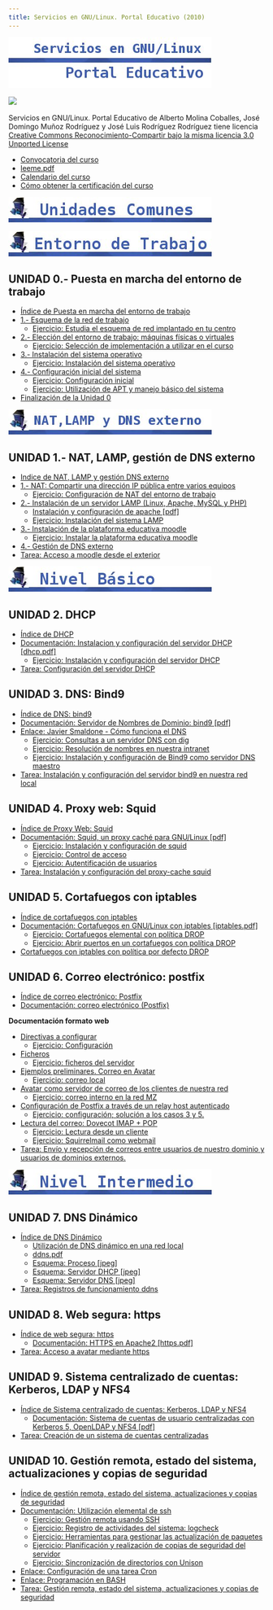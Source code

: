 ```yaml
---
title: Servicios en GNU/Linux. Portal Educativo (2010)
---
```

![](img/titulo.jpg)


[![](http://i.creativecommons.org/l/by-sa/3.0/88x31.png)](http://creativecommons.org/licenses/by-sa/3.0/)

Servicios en GNU/Linux. Portal Educativo de Alberto Molina Coballes, José Domingo Muñoz Rodríguez y José Luis Rodríguez Rodríguez tiene licencia [Creative Commons Reconocimiento-Compartir bajo la misma licencia 3.0 Unported License](http://creativecommons.org/licenses/by-sa/3.0/)

* [Convocatoria del curso](files/104132FC014_CURSO_LINUX.pdf)
* [leeme.pdf](files/leeme.pdf)
* [Calendario del curso](files/calendario.pdf)
* [Cómo obtener la certificación del curso](doc/Como_obtener_la_certificacion_del_curso.html)

![](img/comunes.jpg)

![](img/t0.jpg)


## UNIDAD 0.- Puesta en marcha del entorno de trabajo

* [Índice de Puesta en marcha del entorno de trabajo](doc/Indice_de_Puesta_en_marcha_del_entorno_de_trabajo.html)
* [1.- Esquema de la red de trabajo](doc/Esquema_de_la_red_de_trabajo.html)
    * [Ejercicio: Estudia el esquema de red implantado en tu centro](doc/Ejercicio_Estudia_el_esquema_de_red_implantado_en_tu_centro.html)
* [2.- Elección del entorno de trabajo: máquinas físicas o virtuales](doc/Eleccion_del_entorno_de_trabajo_maquinas_fisicas_o_virtuales.html)
    * [Ejercicio: Selección de implementación a utilizar en el curso](doc/Ejercicio:Seleccion_de_implementacion_a_utilizar_en_el_curso.html)
* [3.- Instalación del sistema operativo](doc/Instalacion_del_sistema_operativo.html)
    * [Ejercicio: Instalación del sistema operativo](doc/Ejercicio_Instalacion_del_sistema_operativo.html)
* [4.- Configuración inicial del sistema](doc/Configuracion_inicial_del_sistema.html)
    * [Ejercicio: Configuración inicial](doc/Ejercicio_Configuracion_inicial.html)
     * [Ejercicio: Utilización de APT y manejo básico del sistema](doc/Ejercicio_Utilizacion_de_APT_y_manejo_basico_del_sistema.html)
* [Finalización de la Unidad 0](doc/Finalizacion_de_la_Unidad_0.html)

![](img/t1.jpg)

## UNIDAD 1.- NAT, LAMP, gestión de DNS externo

* [Indice de NAT, LAMP y gestión DNS externo](doc/Indice_de_NAT,_LAMP_y_gestion_DNS_externo.html)
* [1.- NAT: Compartir una dirección IP pública entre varios equipos](doc/NAT_Compartir_una_direccion_IP_publica_entre_varios_equipos.html)
    * [Ejercicio: Configuración de NAT del entorno de trabajo](doc/Ejercicio_Configuracion_de_NAT_del_entorno_de_trabajo.html)
* [2.- Instalación de un servidor LAMP (Linux, Apache, MySQL y PHP)](doc/Instalacion_de_un_servidor_LAMP_Linux,_Apache,_MySQL_y_PHP.html)
    * [Instalación y configuración de apache [pdf]](files/apache.pdf)
    * [Ejercicio: Instalación del sistema LAMP](doc/Ejercicio_Instalacion_del_sistema_LAMP.html)
* [3.- Instalación de la plataforma educativa moodle](doc/Instalacion_de_la_plataforma_educativa_moodle.html)
    * [Ejercicio: Instalar la plataforma educativa moodle](doc/Ejercicio_Instalar_la_plataforma_educativa_moodle.html)
* [4.- Gestión de DNS externo](doc/Gestion_de_DNS_externo.html)
* [Tarea: Acceso a moodle desde el exterior](doc/Tarea_Acceso_a_moodle_desde_el_exterior.html)

![](img/basico.jpg)


## UNIDAD 2. DHCP

* [Índice de DHCP](doc/Indice_de_DHCP.html)
* [Documentación: Instalacion y configuración del servidor DHCP [dhcp.pdf]](files/dhcp.pdf)
    * [Ejercicio: Instalación y configuración del servidor DHCP](doc/Ejercicio:Instalacion_y_configuracion_del_servidor_DHCP.html)
* [Tarea: Configuración del servidor DHCP](doc/Tarea_Configuracion_del_servidor_DHCP.html)

## UNIDAD 3. DNS: Bind9

* [Índice de DNS: bind9](doc/Indice_de_DNS_bind9.html)
* [Documentación: Servidor de Nombres de Dominio: bind9 [pdf]](files/dns.pdf)
* [Enlace: Javier Smaldone - Cómo funciona el DNS](http://blog.smaldone.com.ar/2006/12/05/como-funciona-el-dns/)
    * [Ejercicio: Consultas a un servidor DNS con dig](doc/Ejercicio_Consultas_a_un_servidor_DNS_con_dig.html)
    * [Ejercicio: Resolución de nombres en nuestra intranet](doc/Ejercicio_Resolucion_de_nombres_en_nuestra_intranet.html)
    * [Ejercicio: Instalación y configuración de Bind9 como servidor DNS maestro](doc/Ejercicio_Instalacion_y_configuracion_de_Bind9_como_servidor_DNS_maestro.html)
* [Tarea: Instalación y configuración del servidor bind9 en nuestra red local](doc/Tarea_Instalacion_y_configuracion_del_servidor_bind9_en_nuestra_red_local.html)

## UNIDAD 4. Proxy web: Squid

* [Índice de Proxy Web: Squid](doc/Indice_de_Proxy_Web_Squid.html)
* [Documentación: Squid, un proxy caché para GNU/Linux [pdf]](files/squid.pdf)
    * [Ejercicio: Instalación y configuración de squid](doc/Ejercicio_Instalacion_y_configuracion_de_squid.html)
    * [Ejercicio: Control de acceso](doc/Ejercicio_Control_de_acceso.html)
    * [Ejercicio: Autentificación de usuarios](doc/Ejercicio_Autentificacion_de_usuarios.html)
* [Tarea: Instalación y configuración del proxy-cache squid](doc/Tarea_Instalacion_y_configuracion_del_proxy-cache_squid.html)

## UNIDAD 5. Cortafuegos con iptables 

* [Índice de cortafuegos con iptables](doc/Indice_de_cortafuegos_con_iptables.html)
* [Documentación: Cortafuegos en GNU/Linux con iptables [iptables.pdf]](files/iptables.pdf)
    * [Ejercicio: Cortafuegos elemental con política DROP](doc/Ejercicio_Cortafuegos_elemental_con_politica_DROP.html)
    * [Ejercicio: Abrir puertos en un cortafuegos con política DROP](doc/Ejercicio_Abrir_puertos_en_un_cortafuegos_con_politica_DROP.html)
* [Cortafuegos con iptables con política por defecto DROP](doc/Cortafuegos_con_iptables_con_politica_por_defecto_DROP.html)

## UNIDAD 6. Correo electrónico: postfix

* [Índice de correo electrónico: Postfix](doc/Indice_de_correo_electronico_Postfix.html)
* [Documentación: correo electrónico (Postfix)](files/correo-e.pdf)

**Documentación formato web**

* [Directivas a configurar](doc/Directivas_a_configurar.html)
    * [Ejercicio: Configuración](doc/Ejercicio_Configuracion.html)
* [Ficheros](doc/Ficheros.html)
    * [Ejercicio: ficheros del servidor](doc/Ejercicio_ficheros_del_servidor.html)
* [Ejemplos preliminares. Correo en Avatar](doc/Ejemplos_preliminares_Correo_en_Avatar.html)
    * [Ejercicio: correo local](doc/Ejercicio_correo_local.html)
* [Avatar como servidor de correo de los clientes de nuestra red](doc/Avatar_como_servidor_de_correo_de_los_clientes_de_nuestra_red.html)
    * [Ejercicio: correo interno en la red MZ](doc/Ejercicio_correo_interno_en_la_red_MZ.html)
* [Configuración de Postfix a través de un relay host autenticado](doc/Configuracion_de_Postfix_a_traves_de_un_relay_host_autenticado.html)
    * [Ejercicio: configuración; solución a los casos 3 y 5.](doc/Ejercicio_configuracion_solucion_a_los_casos_3_y_5.html)
* [Lectura del correo: Dovecot IMAP + POP](doc/Lectura_del_correo_Dovecot_IMAP_+_POP.html)
    * [Ejercicio: Lectura desde un cliente](doc/Ejercicio_Lectura_desde_un_cliente.html)
    * [Ejercicio: Squirrelmail como webmail](doc/Ejercicio_Squirrelmail_como_webmail.html)
* [Tarea: Envío y recepción de correos entre usuarios de nuestro dominio y usuarios de dominios externos.](doc/Tarea_Envio_y_recepcion_de_correos_entre_usuarios_de_nuestro_dominio_y_usuarios_de_dominios_externos.html)

![](img/intermedio.jpg)

##  UNIDAD 7. DNS Dinámico

* [Índice de DNS Dinámico](doc/Indice_de_DNS_Dinamico.html)
    * [Utilización de DNS dinámico en una red local](doc/Utilizacion_de_DNS_dinamico_en_una_red_local.html)
    * [ddns.pdf](files/ddns.pdf)
    * [Esquema: Proceso [jpeg]](files/EsquemaProceso.jpeg)
    * [Esquema: Servidor DHCP [jpeg]](files/EsquemaFicherosDHCP.jpeg)
    * [Esquema: Servidor DNS [jpeg]](files/EsquemaFicherosDNS.jpeg)
* [Tarea: Registros de funcionamiento ddns](doc/Tarea_Registros_de_funcionamiento_ddns.html)

## UNIDAD 8. Web segura: https

* [Índice de web segura: https](doc/Indice_de_web_segura_https.html)
    * [Documentación: HTTPS en Apache2 [https.pdf]](files/https.pdf)
* [Tarea: Acceso a avatar mediante https](doc/Tarea_Acceso_a_avatar_mediante_https.html)

## UNIDAD 9. Sistema centralizado de cuentas: Kerberos, LDAP y NFS4

* [Índice de Sistema centralizado de cuentas: Kerberos, LDAP y NFS4](doc/Indice_de_Sistema_centralizado_de_cuentas_Kerberos,_LDAP_y_NFS4.html)
    * [Documentación: Sistema de cuentas de usuario centralizadas con Kerberos 5, OpenLDAP y NFS4 [pdf]](files/krb_ldap.pdf)
* [Tarea: Creación de un sistema de cuentas centralizadas](doc/Tarea_Creacion_de_un_sistema_de_cuentas_centralizadas.html)

## UNIDAD 10. Gestión remota, estado del sistema, actualizaciones y copias de seguridad

* [Índice de gestión remota, estado del sistema, actualizaciones y copias de seguridad](doc/Indice_de_gestion_remota,_estado_del_sistema,_actualizaciones_y_copias_de_seguridad.html)
* [Documentación: Utilización elemental de ssh](files/ssh.pdf)
    * [Ejercicio: Gestión remota usando SSH](doc/Ejercicio_Gestion_remota_usando_SSH.html)
    * [Ejercicio: Registro de actividades del sistema: logcheck](doc/Ejercicio_Registro_de_actividades_del_sistema_logcheck.html)
    * [Ejercicio: Herramientas para gestionar las actualización de paquetes](doc/Ejercicio_Herramientas_para_gestionar_las_actualizacion_de_paquetes.html)
    * [Ejercicio: Planificación y realización de copias de seguridad del servidor](doc/Ejercicio_Planificacion_y_realizacion_de_copias_de_seguridad_del_servidor.html)
    * [Ejercicio: Sincronización de directorios con Unison](doc/Ejercicio_Sincronizacion_de_directorios_con_Unison.html)
* [Enlace: Configuración de una tarea Cron](http://www.redhat.com/docs/manuals/enterprise/RHEL-5-manual/es-ES/Deployment_Guide/s2-autotasks-cron-configuring.html)
* [Enlace: Programación en BASH](http://xinfo.sourceforge.net/documentos/bash-scripting/bash-script-2.0.html)
* [Tarea: Gestión remota, estado del sistema, actualizaciones y copias de seguridad](doc/Tarea_Gestion_remota,_estado_del_sistema,_actualizaciones_y_copias_de_seguridad.html)

